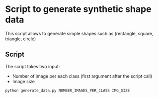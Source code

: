 # Script to generate synthetic shape data 
This script allows to generate simple shapes such as (rectangle, square, triangle, circle) 

## Script 
The script takes two input: 
- Number of image per each class (first argument after the script call) 
- Image size 

```python 
python generate_data.py NUMBER_IMAGES_PER_CLASS IMG_SIZE 

```
